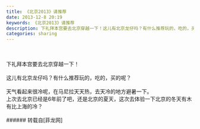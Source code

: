 ```yaml
---
title: 《北京2013》请推荐
date: 2013-12-8 20:19
keywords: 《北京2013》请推荐
description: 下礼拜本宫要去北京穿越一下！这儿有北京龙仔吗？有什么推荐玩的，吃的，买的呢？天气看起来很冷呢，在马尼拉天天热，去天冷的地方避暑一下。上次去北京已经是6年前了吧，还是北京的夏天，这次去体验一下北京的冬天有木有比上海的冷？
categories: sharing
---
```

<td class="t_f" id="postmessage_82334">

<br/>
<br/>
下礼拜本宫要去北京穿越一下！<br/>
<br/>
这儿有北京龙仔吗？有什么推荐玩的，吃的，买的呢？<br/>
<br/>
天气看起来很冷呢，在马尼拉天天热，去天冷的地方避暑一下。<br/>
上次去北京已经是6年前了吧，还是北京的夏天，这次去体验一下北京的冬天有木有比上海的冷？<br/>
<br/>
</td>
###### 转载自[菲龙网]